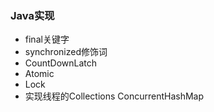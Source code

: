 ### Java实现
+ final关键字
+ synchronized修饰词
+ CountDownLatch
+ Atomic
+ Lock
+ 实现线程的Collections
ConcurrentHashMap